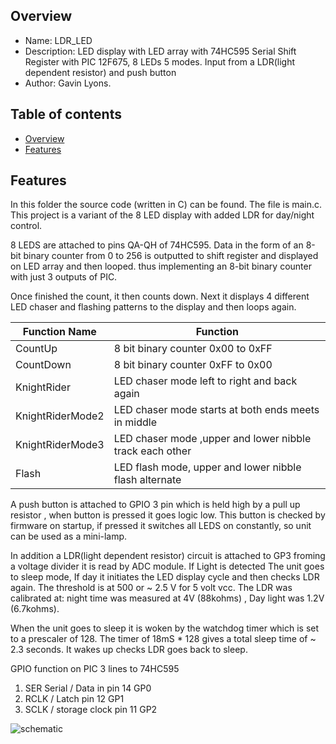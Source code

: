 
Overview
--------------------------------------------
* Name: LDR_LED
* Description: LED display with LED array with 74HC595 Serial Shift 
  Register with PIC 12F675, 8 LEDs 5 modes. Input from a LDR(light dependent resistor) and push button
* Author: Gavin Lyons.

Table of contents
---------------------------

  * [Overview](#overview)
  * [Features](#features)

Features
----------------------

In this folder the source code (written in C) can be found.
The file is main.c. This project is a variant of the 8 LED display with added LDR for day/night control.

8 LEDS are attached to pins QA-QH of 74HC595. Data in the form of 
an 8-bit binary counter from 0 to 256 is outputted to shift register
and displayed on LED array and then looped. thus implementing an 8-bit 
binary counter with just 3 outputs of PIC. 

Once finished the count, it then counts down.
Next it displays 4 different LED chaser and flashing patterns to the display
and then loops again. 

| Function Name | Function |
| --- | ---|
| CountUp | 8 bit binary counter 0x00 to 0xFF | 
| CountDown | 8 bit binary counter 0xFF to 0x00 | 
| KnightRider | LED chaser mode left to right and back again | 
|  KnightRiderMode2 | LED chaser mode starts at both ends meets in middle | 
|  KnightRiderMode3 | LED chaser mode ,upper and lower nibble track each other  | 
|  Flash | LED flash mode, upper and lower nibble flash alternate | 

A push button is attached to GPIO 3 pin  which is held 
high by a pull up resistor , when button is pressed it goes logic low.
This button is checked by firmware on startup, if pressed it switches all LEDS
on constantly, so unit can be used as a mini-lamp.

In addition a LDR(light dependent resistor) circuit is attached to GP3 froming a voltage divider it is read by ADC module. If Light is detected The unit goes to sleep mode, If day it initiates the LED display cycle and then checks LDR again. The threshold is at 500 or ~ 2.5 V for 5 volt vcc.
The LDR was calibrated at: night time was measured at 4V (88kohms) , Day light was 1.2V (6.7kohms).

When the unit goes to sleep it is woken by the watchdog timer which is set to a prescaler of 128.
The timer of 18mS * 128 gives a total sleep time of ~ 2.3 seconds. It wakes up checks LDR goes back to sleep.


GPIO function on PIC 3 lines to 74HC595

1. SER Serial / Data in pin 14   GP0
2. RCLK / Latch pin 12  GP1
3. SCLK / storage clock pin 11  GP2

![schematic ](https://github.com/gavinlyonsrepo/pic_12F675_projects/blob/master/images/LDR_LED.png)
